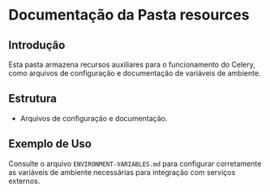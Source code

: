 # Documentação da Pasta resources

## Introdução

Esta pasta armazena recursos auxiliares para o funcionamento do Celery, como arquivos de configuração e documentação de variáveis de ambiente.

## Estrutura

- Arquivos de configuração e documentação.

## Exemplo de Uso

Consulte o arquivo `ENVIRONMENT-VARIABLES.md` para configurar corretamente as variáveis de ambiente necessárias para integração com serviços externos.
